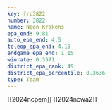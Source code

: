 ```yaml
---
key: frc3822
number: 3822
name: Neon Krakens
epa_end: 9.81
auto_epa_end: 4.5
teleop_epa_end: 4.16
endgame_epa_end: 1.15
winrate: 0.3571
district_epa_rank: 49
district_epa_percentile: 0.3636
type: Team
---
```

[[2024ncpem]]
[[2024ncwa2]]
